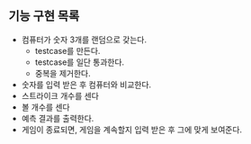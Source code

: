 ## 기능 구현 목록

- 컴퓨터가 숫자 3개를 랜덤으로 갖는다.
  - testcase를 만든다.
  - testcase를 일단 통과한다.
  - 중복을 제거한다.
- 숫자를 입력 받은 후 컴퓨터와 비교한다.
- 스트라이크 개수를 센다
- 볼 개수를 센다
- 예측 결과를 출력한다.
- 게임이 종료되면, 게임을 계속할지 입력 받은 후 그에 맞게 보여준다.